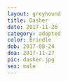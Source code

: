 ```yaml
---
layout: greyhound
title: Dasher
date: 2017-11-26
category: adopted
color: Brindle
dob: 2017-08-24
doa: 2017-11-27
pic: dasher.jpg
sex: male
---
```

